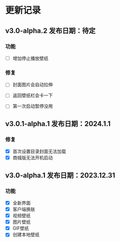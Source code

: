 # 更新记录

## v3.0-alpha.2 发布日期：待定

### 功能

- [ ] 增加停止播放壁纸

### 修复

- [ ] 封面图片会自动拉伸
- [ ] 返回壁纸栏会卡一下
- [ ] 第一次启动暂停没用


## v3.0.1-alpha.1 发布日期：2024.1.1  

### 修复

- [x] 首次设置目录封面无法加载
- [x] 商城版无法开机启动

## v3.0-alpha.1 发布日期：2023.12.31  

### 功能

- [x] 全新界面
- [x] 客户端换肤
- [x] 视频壁纸
- [x] 图片壁纸
- [x] GIF壁纸
- [x] 创建本地壁纸
